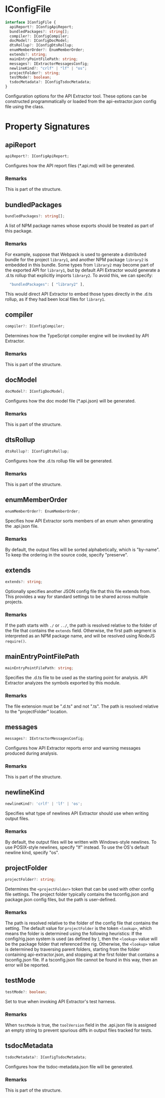 # IConfigFile

```typescript
interface IConfigFile {
  apiReport?: IConfigApiReport;
  bundledPackages?: string[];
  compiler?: IConfigCompiler;
  docModel?: IConfigDocModel;
  dtsRollup?: IConfigDtsRollup;
  enumMemberOrder?: EnumMemberOrder;
  extends?: string;
  mainEntryPointFilePath: string;
  messages?: IExtractorMessagesConfig;
  newlineKind?: "crlf" | "lf" | "os";
  projectFolder?: string;
  testMode?: boolean;
  tsdocMetadata?: IConfigTsdocMetadata;
}
```

Configuration options for the API Extractor tool. These options can be constructed programmatically or loaded from the api-extractor.json config file using the class.

# Property Signatures

## apiReport

```typescript
apiReport?: IConfigApiReport;
```

Configures how the API report files (\*.api.md) will be generated.

### Remarks

This is part of the structure.

## bundledPackages

```typescript
bundledPackages?: string[];
```

A list of NPM package names whose exports should be treated as part of this package.

### Remarks

For example, suppose that Webpack is used to generate a distributed bundle for the project `library1`, and another NPM package `library2` is embedded in this bundle. Some types from `library2` may become part of the exported API for `library1`, but by default API Extractor would generate a .d.ts rollup that explicitly imports `library2`. To avoid this, we can specify:

```js
  "bundledPackages": [ "library2" ],

```

This would direct API Extractor to embed those types directly in the .d.ts rollup, as if they had been local files for `library1`.

## compiler

```typescript
compiler?: IConfigCompiler;
```

Determines how the TypeScript compiler engine will be invoked by API Extractor.

### Remarks

This is part of the structure.

## docModel

```typescript
docModel?: IConfigDocModel;
```

Configures how the doc model file (\*.api.json) will be generated.

### Remarks

This is part of the structure.

## dtsRollup

```typescript
dtsRollup?: IConfigDtsRollup;
```

Configures how the .d.ts rollup file will be generated.

### Remarks

This is part of the structure.

## enumMemberOrder

```typescript
enumMemberOrder?: EnumMemberOrder;
```

Specifies how API Extractor sorts members of an enum when generating the .api.json file.

### Remarks

By default, the output files will be sorted alphabetically, which is "by-name". To keep the ordering in the source code, specify "preserve".

## extends

```typescript
extends?: string;
```

Optionally specifies another JSON config file that this file extends from. This provides a way for standard settings to be shared across multiple projects.

### Remarks

If the path starts with `./` or `../`, the path is resolved relative to the folder of the file that contains the `extends` field. Otherwise, the first path segment is interpreted as an NPM package name, and will be resolved using NodeJS `require()`.

## mainEntryPointFilePath

```typescript
mainEntryPointFilePath: string;
```

Specifies the .d.ts file to be used as the starting point for analysis. API Extractor analyzes the symbols exported by this module.

### Remarks

The file extension must be ".d.ts" and not ".ts". The path is resolved relative to the "projectFolder" location.

## messages

```typescript
messages?: IExtractorMessagesConfig;
```

Configures how API Extractor reports error and warning messages produced during analysis.

### Remarks

This is part of the structure.

## newlineKind

```typescript
newlineKind?: 'crlf' | 'lf' | 'os';
```

Specifies what type of newlines API Extractor should use when writing output files.

### Remarks

By default, the output files will be written with Windows-style newlines. To use POSIX-style newlines, specify "lf" instead. To use the OS's default newline kind, specify "os".

## projectFolder

```typescript
projectFolder?: string;
```

Determines the `<projectFolder>` token that can be used with other config file settings. The project folder typically contains the tsconfig.json and package.json config files, but the path is user-defined.

### Remarks

The path is resolved relative to the folder of the config file that contains the setting.
The default value for `projectFolder` is the token `<lookup>`, which means the folder is determined using the following heuristics:
If the config/rig.json system is used (as defined by ), then the `<lookup>` value will be the package folder that referenced the rig.
Otherwise, the `<lookup>` value is determined by traversing parent folders, starting from the folder containing api-extractor.json, and stopping at the first folder that contains a tsconfig.json file. If a tsconfig.json file cannot be found in this way, then an error will be reported.

## testMode

```typescript
testMode?: boolean;
```

Set to true when invoking API Extractor's test harness.

### Remarks

When `testMode` is true, the `toolVersion` field in the .api.json file is assigned an empty string to prevent spurious diffs in output files tracked for tests.

## tsdocMetadata

```typescript
tsdocMetadata?: IConfigTsdocMetadata;
```

Configures how the tsdoc-metadata.json file will be generated.

### Remarks

This is part of the structure.
